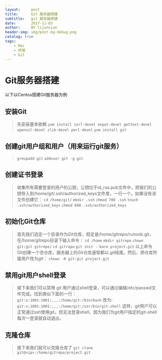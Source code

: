 ```yaml
---
layout:     post
title:      Git 服务器搭建
subtitle:   git 服务器搭建
date:       2017-11-03
author:     BY lijunxian
header-img: img/post-bg-debug.png
catalog: true
tags:
    - Mac
    - 终端
    - Git
---
```


# Git服务器搭建
以下以Centos搭建Git服务器为例

## 安装Git
>先安装基本依赖
>`yum install curl-devel expat-devel gettext-devel openssl-devel zlib-devel perl-devel` 
>`yum install git`

## 创建git用户组和用户（用来运行git服务）
>`groupadd git`
>`adduser git -g git`

## 创建证书登录
>收集所有需要登录的用户的公钥，公钥位于id_rsa.pub文件中，把我们的公钥导入到/home/git/.ssh/authorized_keys文件里，一行一个。如果没有该文件创建它：
>`cd /home/git/`
>`mkdir .ssh`
>`chmod 700 .ssh`
>`touch .ssh/authorized_keys`
>`chmod 600 .ssh/authorized_keys`

## 初始化Git仓库
>首先我们选定一个目录作为Git仓库，假定是/home/gitrepo/runoob.git，在/home/gitrepo目录下输入命令：
>`cd /home`
>`mkdir gitrepo`
>`chown git:git gitrepo/`
>`cd gitrepo`
>`git init --bare project.git`
>以上命令Git创建一个空仓库，服务器上的Git仓库通常都以.git结尾。然后，把仓库所属用户改为git：
>`chown -R git:git project.git`

## 禁用git用户shell登录
>接下来我们可以禁用 git 用户通过shell登录，可以通过编辑/etc/passwd文件完成。找到类似下面的一行：
>`git:x:1001:1001:,,,:/home/git:/bin/bash`
>改为:
>`git:x:1001:1001:,,,:/home/git:/usr/bin/git-shell`
>这样，git用户可以正常通过ssh使用git，但无法登录shell，因为我们为git用户指定的git-shell每次一登录就自动退出。

## 克隆仓库
>接下来我们就可以克隆仓库了
>`git clone git@<ip>:/home/gitrepo/project.git`